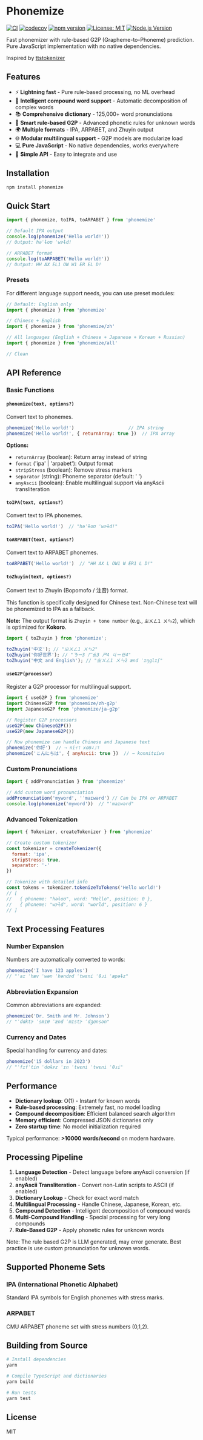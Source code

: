 # Phonemize

[![CI](https://github.com/hans00/phonemize/workflows/CI/badge.svg)](https://github.com/hans00/phonemize/actions/workflows/ci.yml)
[![codecov](https://codecov.io/gh/hans00/phonemize/branch/main/graph/badge.svg)](https://codecov.io/gh/hans00/phonemize)
[![npm version](https://badge.fury.io/js/phonemize.svg)](https://badge.fury.io/js/phonemize)
[![License: MIT](https://img.shields.io/badge/License-MIT-yellow.svg)](https://opensource.org/licenses/MIT)
[![Node.js Version](https://img.shields.io/node/v/phonemize.svg)](https://nodejs.org/)

Fast phonemizer with rule-based G2P (Grapheme-to-Phoneme) prediction.
Pure JavaScript implementation with no native dependencies.

Inspired by [ttstokenizer](https://github.com/neuml/ttstokenizer)

## Features

- ⚡ **Lightning fast** - Pure rule-based processing, no ML overhead
- 🎯 **Intelligent compound word support** - Automatic decomposition of complex words
- 📚 **Comprehensive dictionary** - 125,000+ word pronunciations
- 🧠 **Smart rule-based G2P** - Advanced phonetic rules for unknown words
- 🌍 **Multiple formats** - IPA, ARPABET, and Zhuyin output
- 🌐 **Modular multilingual support** - G2P models are modularize load
- 💻 **Pure JavaScript** - No native dependencies, works everywhere
- 🔧 **Simple API** - Easy to integrate and use

## Installation

```bash
npm install phonemize
```

## Quick Start

```javascript
import { phonemize, toIPA, toARPABET } from 'phonemize'

// Default IPA output
console.log(phonemize('Hello world!'))
// Output: həˈɫoʊ ˈwɝɫd!

// ARPABET format
console.log(toARPABET('Hello world!'))
// Output: HH AX EL1 OW W1 ER EL D!
```

### Presets

For different language support needs, you can use preset modules:

```javascript
// Default: English only
import { phonemize } from 'phonemize'

// Chinese + English
import { phonemize } from 'phonemize/zh'

// All languages (English + Chinese + Japanese + Korean + Russian)
import { phonemize } from 'phonemize/all'

// Clean
```

## API Reference

### Basic Functions

#### `phonemize(text, options?)`
Convert text to phonemes.

```javascript
phonemize('Hello world!')                    // IPA string
phonemize('Hello world!', { returnArray: true })  // IPA array
```

**Options:**
- `returnArray` (boolean): Return array instead of string
- `format` ('ipa' | 'arpabet'): Output format
- `stripStress` (boolean): Remove stress markers
- `separator` (string): Phoneme separator (default: ' ')
- `anyAscii` (boolean): Enable multilingual support via anyAscii transliteration

#### `toIPA(text, options?)`
Convert text to IPA phonemes.

```javascript
toIPA('Hello world!')  // "həˈɫoʊ ˈwɝɫd!"
```

#### `toARPABET(text, options?)`
Convert text to ARPABET phonemes.

```javascript
toARPABET('Hello world!')  // "HH AX L OW1 W ER1 L D!"
```

#### `toZhuyin(text, options?)`
Convert text to Zhuyin (Bopomofo / 注音) format.

This function is specifically designed for Chinese text. Non-Chinese text will be phonemized to IPA as a fallback.

**Note:** The output format is `Zhuyin + tone number` (e.g., `ㄓㄨㄥ1 ㄨㄣ2`), which is optimized for **Kokoro**.

```javascript
import { toZhuyin } from 'phonemize';

toZhuyin('中文'); // "ㄓㄨㄥ1 ㄨㄣ2"
toZhuyin('你好世界'); // "ㄋㄧ3 ㄏㄠ3 ㄕ4 ㄐㄧㄝ4"
toZhuyin('中文 and English'); // "ㄓㄨㄥ1 ㄨㄣ2 ænd ˈɪŋɡlɪʃ"
```

#### `useG2P(processor)`
Register a G2P processor for multilingual support.

```javascript
import { useG2P } from 'phonemize'
import ChineseG2P from 'phonemize/zh-g2p'
import JapaneseG2P from 'phonemize/ja-g2p'

// Register G2P processors
useG2P(new ChineseG2P())
useG2P(new JapaneseG2P())

// Now phonemize can handle Chinese and Japanese text
phonemize('你好')  // → ni˧˥ xɑʊ˨˩˦
phonemize('こんにちは', { anyAscii: true })  // → konnitɕiwa
```

### Custom Pronunciations

```javascript
import { addPronunciation } from 'phonemize'

// Add custom word pronunciation
addPronunciation('myword', 'ˈmaɪwərd') // Can be IPA or ARPABET
console.log(phonemize('myword'))  // "ˈmaɪwərd"
```

### Advanced Tokenization

```javascript
import { Tokenizer, createTokenizer } from 'phonemize'

// Create custom tokenizer
const tokenizer = createTokenizer({
  format: 'ipa',
  stripStress: true,
  separator: '-'
})

// Tokenize with detailed info
const tokens = tokenizer.tokenizeToTokens('Hello world!')
// [
//   { phoneme: "həɫoʊ", word: "Hello", position: 0 },
//   { phoneme: "wɝɫd", word: "world", position: 6 }
// ]
```

## Text Processing Features

### Number Expansion
Numbers are automatically converted to words:

```javascript
phonemize('I have 123 apples')
// "ˈaɪ ˈhæv ˈwən ˈhəndɝd ˈtwɛni ˈθɹi ˈæpəɫz"
```

### Abbreviation Expansion
Common abbreviations are expanded:

```javascript
phonemize('Dr. Smith and Mr. Johnson')
// "ˈdɑktɝ ˈsmɪθ ˈænd ˈmɪstɝ ˈdʒɑnsən"
```

### Currency and Dates
Special handling for currency and dates:

```javascript
phonemize('15 dollars in 2023')
// "ˈfɪfˈtin ˈdɑɫɝz ˈɪn ˈtwɛni ˈtwɛni ˈθɹi"
```

## Performance

- **Dictionary lookup**: O(1) - Instant for known words
- **Rule-based processing**: Extremely fast, no model loading
- **Compound decomposition**: Efficient balanced search algorithm
- **Memory efficient**: Compressed JSON dictionaries only
- **Zero startup time**: No model initialization required

Typical performance: **>10000 words/second** on modern hardware.

## Processing Pipeline

1. **Language Detection** - Detect language before anyAscii conversion (if enabled)
2. **anyAscii Transliteration** - Convert non-Latin scripts to ASCII (if enabled)
3. **Dictionary Lookup** - Check for exact word match
4. **Multilingual Processing** - Handle Chinese, Japanese, Korean, etc.
5. **Compound Detection** - Intelligent decomposition of compound words
6. **Multi-Compound Handling** - Special processing for very long compounds
7. **Rule-Based G2P** - Apply phonetic rules for unknown words

Note: The rule based G2P is LLM generated, may error generate. Best practice is use custom pronunciation for unknown words.

## Supported Phoneme Sets

### IPA (International Phonetic Alphabet)
Standard IPA symbols for English phonemes with stress marks.

### ARPABET  
CMU ARPABET phoneme set with stress numbers (0,1,2).

## Building from Source

```bash
# Install dependencies
yarn

# Compile TypeScript and dictionaries
yarn build

# Run tests
yarn test
```

## License

MIT
